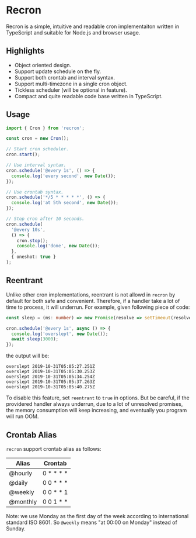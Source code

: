 # Recron

Recron is a simple, intuitive and readable cron implementaiton written in TypeScript and suitable for Node.js and browser usage.

## Highlights

- Object oriented design.
- Support update schedule on the fly.
- Support both crontab and interval syntax.
- Support multi-timezone in a single cron object.
- Tickless scheduler (will be optional in feature).
- Compact and quite readable code base written in TypeScript.

## Usage

```typescript
import { Cron } from 'recron';

const cron = new Cron();

// Start cron scheduler.
cron.start();

// Use interval syntax.
cron.schedule('@every 1s', () => {
  console.log('every second', new Date());
});

// Use crontab syntax.
cron.schedule('*/5 * * * * *', () => {
  console.log('at 5th second', new Date());
});

// Stop cron after 10 seconds.
cron.schedule(
  '@every 10s',
  () => {
    cron.stop();
    console.log('done', new Date());
  },
  { oneshot: true }
);
```

## Reentrant

Unlike other cron implementations,
reentrant is not allowd in `recron` by default for both safe and convenient.
Therefore, if a handler take a lot of time to process, it will underrun.
For example, given following piece of code:

```typescript
const sleep = (ms: number) => new Promise(resolve => setTimeout(resolve, ms));

cron.schedule('@every 1s', async () => {
  console.log('overslept', new Date());
  await sleep(3000);
});
```

the output will be:

```
overslept 2019-10-31T05:05:27.251Z
overslept 2019-10-31T05:05:30.253Z
overslept 2019-10-31T05:05:34.254Z
overslept 2019-10-31T05:05:37.263Z
overslept 2019-10-31T05:05:40.275Z
```

To disable this feature, set `reentrant` to `true` in options.
But be careful, if the providered handler always underrun,
due to a lot of unresolved promises,
the memory consumption will keep increasing,
and eventually you program will run OOM.

## Crontab Alias

`recron` support crontab alias as follows:

| Alias    | Crontab       |
| -------- | ------------- |
| @hourly  | 0 \* \* \* \* |
| @daily   | 0 0 \* \* \*  |
| @weekly  | 0 0 \* \* 1   |
| @monthly | 0 0 1 \* \*   |

Note: we use Monday as the first day of the week according to international standard ISO 8601. So `@weekly` means "at 00:00 on Monday" instead of Sunday.
